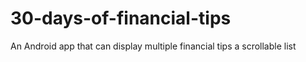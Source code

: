 # 30-days-of-financial-tips
An Android app that can display multiple financial tips a scrollable list
